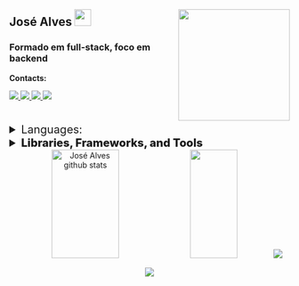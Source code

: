 <section align="" >

# José Alves <img src="https://raw.githubusercontent.com/gilbarbara/logos/f133ea921b012052000964e3feb023b57146895b/logos/bash-icon.svg" width="30px" /> <img src="https://external-content.duckduckgo.com/iu/?u=https%3A%2F%2Fmedia.giphy.com%2Fmedia%2FCmr1OMJ2FN0B2%2Fgiphy.gif&f=1&nofb=1&ipt=1bc9926927fd7f010483d6ece4fb1d60881282a0b3e1a0e8736679c8f98ebfb4&ipo=images" width="200px" align="right" />

### Formado em full-stack, foco em backend 

<span>**Contacts:**</span>

  <a href="mailto:cinhoalves85@gmail.com" >
  <img src="https://img.shields.io/badge/Gmail-D14836?style=for-the-badge&logo=gmail&logoColor=white" />
  </a>
  <a href="https://www.instagram.com/jose_gerd/">
   <img src="https://img.shields.io/badge/Instagram-%23E4405F.svg?style=for-the-badge&logo=Instagram&logoColor=white" />
  </a>
  <a href="https://wa.link/ea0wve'">
  <img src="https://img.shields.io/badge/WhatsApp-25D366?style=for-the-badge&logo=whatsapp&logoColor=white" />
  </a>
  <a href="https://www.linkedin.com/in/joseg-alves/">
  <img src="https://img.shields.io/badge/linkedin-%230077B5.svg?style=for-the-badge&logo=linkedin&logoColor=white" />
  </a>


</section>

#

<div>
  <details>
  <summary style="font-size: 20px;">Languages:</summary>

  >> ![JavaScript](https://img.shields.io/badge/javascript-%23323330.svg?style=for-the-badge&logo=javascript&logoColor=%23F7DF1E)
  >
  >> ![TypeScript](https://img.shields.io/badge/typescript-%23007ACC.svg?style=for-the-badge&logo=typescript&logoColor=white)
  >
  >>![Python](https://img.shields.io/badge/Python-3776AB?style=for-the-badge&logo=python&logoColor=white)
  <!-- - ![PHP](https://img.shields.io/badge/PHP-777BB4?style=for-the-badge&logo=php&logoColor=white) -->
  </details>

<details align="">
  <summary style="font-size: 20px; font-weight: 800">Libraries, Frameworks, and Tools</summary>
  <div>

<details>
  <summary>Frontend</summary>

  >> ![Redux](https://img.shields.io/badge/redux-%23593d88.svg?style=for-the-badge&logo=redux&logoColor=white)
  >> ![React](https://img.shields.io/badge/react-%2320232a.svg?style=for-the-badge&logo=react&logoColor=%2361DAFB)
  >
  >> ![React Router](https://img.shields.io/badge/-React%20Router-%23CA4245?style=for-the-badge&logo=react-router&logoColor=white)
  >> ![Nextjs](https://img.shields.io/badge/Next-black?style=for-the-badge&logo=next.js&logoColor=white)
  >
  >> ![TailwindCSS](https://img.shields.io/badge/tailwindcss-%2338B2AC.svg?style=for-the-badge&logo=tailwind-css&logoColor=white)
  >> ![CSSModules](https://img.shields.io/badge/-CSS%20Modules-%231572B6?style=for-the-badge&logo=css3&logoColor=white)
  >
  >> ![HTML5](https://img.shields.io/badge/html5-%23E34F26.svg?style=for-the-badge&logo=html5&logoColor=white)
  >> ![CSS3](https://img.shields.io/badge/CSS3-1572B6?style=for-the-badge&logo=css3&logoColor=white)

</details>

<details>
  <summary>Backend</summary>

  >> ![Express](https://img.shields.io/badge/Express.js-404D59?style=for-the-badge)
  >> ![Nodejs](https://img.shields.io/badge/node.js-6DA55F?style=for-the-badge&logo=node.js&logoColor=white)
  >
  >> ![MySQL](https://img.shields.io/badge/mysql-%2300f.svg?style=for-the-badge&logo=mysql&logoColor=white)
  >> ![Sequelize](https://img.shields.io/badge/Sequelize-52B0E7?style=for-the-badge&logo=Sequelize&logoColor=white)
  >
  >> ![JWT](https://img.shields.io/badge/-JWT-%23000000?style=for-the-badge&logo=json-web-tokens&logoColor=white)
  >> ![Django](https://img.shields.io/badge/Django-092E20?style=for-the-badge&logo=django&logoColor=white)
  >
  >> ![MongoDb](https://img.shields.io/badge/MongoDB-4EA94B?style=for-the-badge&logo=mongodb&logoColor=white)

</details>

<details>
  <summary>Testing</summary>

  >> ![Mocha](https://img.shields.io/badge/-Mocha-%238D6748?style=for-the-badge&logo=mocha&logoColor=white)
  >> ![Cypress](https://img.shields.io/badge/-Cypress-%2317202C?style=for-the-badge&logo=cypress&logoColor=white)
  >
  >> ![Jest](https://img.shields.io/badge/-Jest-%23C21325?style=for-the-badge&logo=jest&logoColor=white)
  >> ![React Testing Library](https://img.shields.io/badge/-React%20Testing%20Library-%23E33332?style=for-the-badge&logo=testing-library&logoColor=white)
  >
  >> ![Chai](https://img.shields.io/badge/-Chai-%23F6ECD7?style=for-the-badge&logo=chai&logoColor=A30701)
  >> ![Sinon](https://img.shields.io/badge/-Sinon-%23F7DF1C?style=for-the-badge&logo=sinon&logoColor=white)

</details>

<details>
  <summary>Other Tools</summary>

  >>![Git](https://img.shields.io/badge/git-%23F05033.svg?style=for-the-badge&logo=git&logoColor=white)
  >>![GitHub](https://img.shields.io/badge/github-%23121011.svg?style=for-the-badge&logo=github&logoColor=white)
  >
  >>![npm](https://img.shields.io/badge/npm-CB3837?style=for-the-badge&logo=npm&logoColor=white)
  >>![JSON](https://img.shields.io/badge/JSON-000000?style=for-the-badge&logo=json&logoColor=white)
  >
  >>![Figma](https://img.shields.io/badge/figma-%23F24E1E.svg?style=for-the-badge&logo=figma&logoColor=white)
  >>![Markdown](https://img.shields.io/badge/Markdown-000000?style=for-the-badge&logo=markdown&logoColor=white)

</details>

</details>


<div align="center">  
  <img width="49%" height="195px" src="https://github-readme-stats.vercel.app/api?username=joseg-alvesg&layout=compact&show_icons=true&count_private=true&hide_border=true&title_color=B026FF&icon_color=B026FF&text_color=c9d1d9&bg_color=0d1117" alt="José Alves github stats" /> 
  <img width="41%" height="195px" src="https://github-readme-stats.vercel.app/api/top-langs/?username=joseg-alvesg&layout=compact&hide_border=true&title_color=B026FF&text_color=B026FF&bg_color=0d1117" />
  <img src="https://github-readme-stats.vercel.app/api/wakatime?username=joseg_alvesg&layout=compact&show_icons=true&count_private=true&hide_border=true&title_color=B026FF&icon_color=B026FF&text_color=c9d1d9&bg_color=0d1117&hide=prolog,cfg,scheme,systemd,roff,go,image+(png),http,pdf,pacmanconf,toml,gitignore,assembly,remind,ca65+assembler,sshconfig,tsconfig,crontab,lir,csv,desktop,xml,objective-c,text,tmux,gdscript,apache+config,tsql,java+properties,ezhil,conf"/>

</div>
 <p align="center">
  <img src="https://github-profile-trophy.vercel.app/?username=joseg-alvesg&theme=dracula&row=1&no-bg=true&column=6&margin-w=15&margin-h=15" />
</p> 

